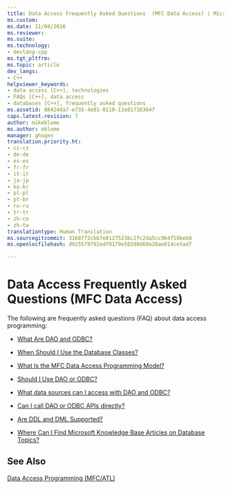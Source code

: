 ```yaml
---
title: Data Access Frequently Asked Questions  (MFC Data Access) | Microsoft Docs
ms.custom: 
ms.date: 11/04/2016
ms.reviewer: 
ms.suite: 
ms.technology:
- devlang-cpp
ms.tgt_pltfrm: 
ms.topic: article
dev_langs:
- C++
helpviewer_keywords:
- data access [C++], technologies
- FAQs [C++], data access
- databases [C++], frequently asked questions
ms.assetid: 88424da7-e735-4e01-8110-11e817163647
caps.latest.revision: 7
author: mikeblome
ms.author: mblome
manager: ghogen
translation.priority.ht:
- cs-cz
- de-de
- es-es
- fr-fr
- it-it
- ja-jp
- ko-kr
- pl-pl
- pt-br
- ru-ru
- tr-tr
- zh-cn
- zh-tw
translationtype: Human Translation
ms.sourcegitcommit: 3168772cbb7e8127523bc2fc2da5cc9b4f59beb8
ms.openlocfilehash: d925579792edf0179e502d0d69a26ae014ce5adf

---
```

# Data Access Frequently Asked Questions  (MFC Data Access)
The following are frequently asked questions (FAQ) about data access programming:  
  
-   [What Are DAO and ODBC?](../data/what-are-dao-and-odbc-q.md)  
  
-   [When Should I Use the Database Classes?](../data/when-should-i-use-the-database-classes-q.md)  
  
-   [What Is the MFC Data Access Programming Model?](../data/what-is-the-mfc-database-programming-model-q.md)  
  
-   [Should I Use DAO or ODBC?](../data/should-i-use-dao-or-odbc-q.md)  
  
-   [What data sources can I access with DAO and ODBC?](../data/what-data-sources-can-i-access-with-dao-and-odbc-q.md)  
  
-   [Can I call DAO or ODBC APIs directly?](../data/can-i-call-dao-or-odbc-directly-q.md)  
  
-   [Are DDL and DML Supported?](../data/are-ddl-and-dml-supported-q.md)  
  
-   [Where Can I Find Microsoft Knowledge Base Articles on Database Topics?](../data/where-can-i-find-microsoft-knowledge-base-articles-on-database-topics-q.md)  
  
## See Also  
 [Data Access Programming (MFC/ATL)](../data/data-access-programming-mfc-atl.md)


<!--HONumber=Jan17_HO2-->


